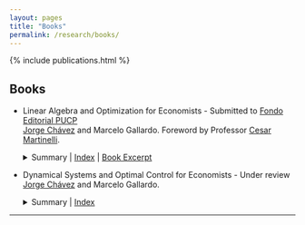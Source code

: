 ```yaml
---
layout: pages
title: "Books"
permalink: /research/books/
---
```


<style> 

  strong{
    color: #003d90;
  }

</style>

{% include publications.html %}
## Books

* Linear Algebra and Optimization for Economists - Submitted to [Fondo Editorial PUCP](https://www.fondoeditorial.pucp.edu.pe/)  
  [Jorge Chávez](https://www.pucp.edu.pe/profesor/jorge-chavez-fuentes) and Marcelo Gallardo. Foreword by Professor [Cesar Martinelli](https://sites.google.com/site/martinellicesar/home). 
  <details>
    <summary>
      Summary | 
      <a href="{{ '/files/books-and-papers/Index_ALOECO.pdf' | relative_url }}" target="_blank">Index</a> | 
      <a href="{{ '/files/books-and-papers/ALOECO_excerpt_chapter_10' | relative_url }}" target="_blank">Book Excerpt</a>
    </summary>
    Pre-published book about Linear Algebra and Static Optimization for Economists. Covers topics such as convex analysis, constrained optimization, and economic applications.
  </details>


* Dynamical Systems and Optimal Control for Economists - Under review  
  [Jorge Chávez](https://www.pucp.edu.pe/profesor/jorge-chavez-fuentes) and Marcelo Gallardo.  
  <details>
    <summary>Summary | <a href="{{ "/files/books-and-papers/Index_DSOC.pdf" | relative_url }}" target="_blank">Index</a></summary>
   Dynamical Systems and Optimal Control in Continuous Time for Economists. Topics include linear differential equations, nonlinear dynamical systems, limit cycles, calculus of variations, optimal control theory, and economic models.
  </details>

---


